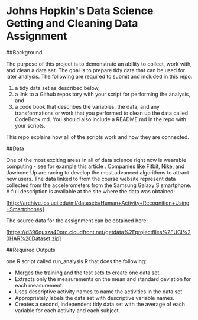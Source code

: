 Johns Hopkin's Data Science Getting and Cleaning Data Assignment
=============

##Background

The purpose of this project is to demonstrate an ability to collect, work with, and clean a data set. The goal is to prepare tidy data that can be used for later analysis. The following are required to submit and included in this repo: 
1. a tidy data set as described below, 
2. a link to a Github repository with your script for performing the analysis, and 
3. a code book that describes the variables, the data, and any transformations or work that you performed to clean up the data called CodeBook.md. You should also include a README.md in the repo with your scripts. 

This repo explains how all of the scripts work and how they are connected.  

##Data

One of the most exciting areas in all of data science right now is wearable computing - see for example this article . Companies like Fitbit, Nike, and Jawbone Up are racing to develop the most advanced algorithms to attract new users. The data linked to from the course website represent data collected from the accelerometers from the Samsung Galaxy S smartphone. A full description is available at the site where the data was obtained: 

[http://archive.ics.uci.edu/ml/datasets/Human+Activity+Recognition+Using+Smartphones]

The source data for the assignment can be obtained here: 

[https://d396qusza40orc.cloudfront.net/getdata%2Fprojectfiles%2FUCI%20HAR%20Dataset.zip]

##Required Outputs

one R script called run_analysis.R that does the following:
* Merges the training and the test sets to create one data set.
* Extracts only the measurements on the mean and standard deviation for each measurement. 
* Uses descriptive activity names to name the activities in the data set
* Appropriately labels the data set with descriptive variable names. 
* Creates a second, independent tidy data set with the average of each variable for each activity and each subject. 

